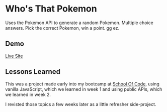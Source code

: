 
# Who's That Pokemon

Uses the Pokemon API to generate a random Pokemon. Multiple choice answers. Pick the correct Pokemon, win a point. gg ez.


## Demo

[Live Site](https://cowtipping.co.uk/whothatpoke/)


## Lessons Learned

This was a project made early into my bootcamp at [School Of Code](https://www.schoolofcode.com/), using vanilla JavaScript, which we learned in week 1 and using public APIs, which we learned in week 2.

I revisted those topics a few weeks later as a little refresher side-project.